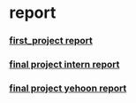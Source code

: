 # report
### [first_project report](https://github.com/ini-intern/report/blob/master/final_project/yehoon_final_project_intern_report.md)
### [final project intern report](https://github.com/ini-intern/report/blob/master/final_project/final_project_repo.md)
### [final project yehoon report](https://github.com/ini-intern/report/blob/master/wordpress_project/yehoon_wp_project_intern_report.md)
